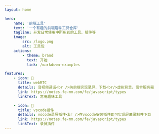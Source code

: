 ```yaml
---
layout: home

hero:
    name: '前端工具'
    text: '一个有趣的前端趣味工具仓库'
    tagline: 开发日常使用中所用到的工具、插件等
    image:
        src: /logo.png
        alt: 工具包
    actions:
        - theme: brand
          text: 开始
          link: /markdown-examples

features:
    - icon: 📖
      title: webRTC
      details: 音视频通话<br />纯前端实现录屏，下载<br/>虚拟背景，信令服务器
      link: https://notes.fe-mm.com/fe/javascript/types
      linkText: 常用趣味工具

    - icon: 🧰
      title: vscode插件
      details: vscode录屏插件<br />在vscode安装插件即可实现屏幕录制并下载
      link: https://notes.fe-mm.com/fe/javascript/types
      linkText: 录屏插件
---
```


<style>
:root {
  --vp-home-hero-name-color: blue;
}
</style>
<style>
/*爱的魔力转圈圈*/
.m-home-layout .image-src:hover {
  transform: translate(-50%, -50%) rotate(666turn);
  transition: transform 59s 1s cubic-bezier(0.3, 0, 0.8, 1);
}

.m-home-layout .details small {
  opacity: 0.8;
}

.m-home-layout .bottom-small {
  display: block;
  margin-top: 2em;
  text-align: right;
}
</style>
